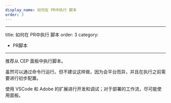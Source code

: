 ```yaml
---
display_name: 如何在 PR中执行 脚本
order: 3
---
```


---
title: 如何在 PR中执行 脚本
order: 3
category:

- PR脚本

---

推荐从 CEP 面板中执行脚本。

虽然可以通过命令行运行。但不建议这样做，因为会平台而异，并且在执行之前需要进行初步配置。

使用 VSCode 和 Adob​​e 的扩展进行开发和调试；对于部署的工作流，尽可能使用面板。
